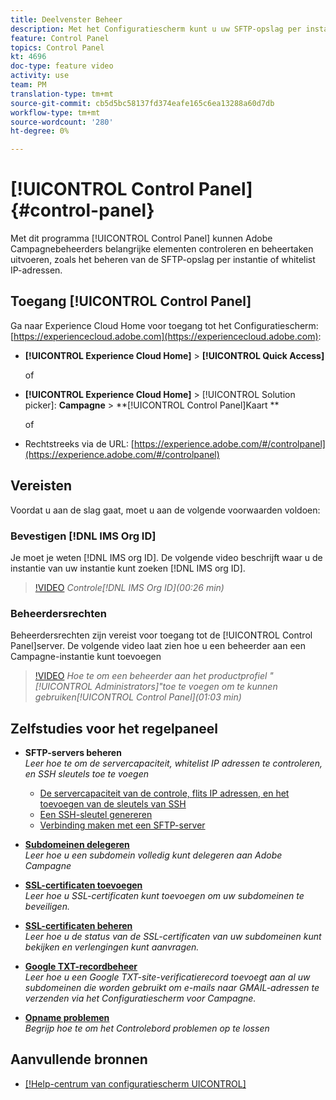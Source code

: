 ```yaml
---
title: Deelvenster Beheer
description: Met het Configuratiescherm kunt u uw SFTP-opslag per instantie en whitelist IP-adressen controleren en beheren.
feature: Control Panel
topics: Control Panel
kt: 4696
doc-type: feature video
activity: use
team: PM
translation-type: tm+mt
source-git-commit: cb5d5bc58137fd374eafe165c6ea13288a60d7db
workflow-type: tm+mt
source-wordcount: '280'
ht-degree: 0%

---
```



# [!UICONTROL Control Panel] {#control-panel}

Met dit programma [!UICONTROL Control Panel] kunnen Adobe Campagnebeheerders belangrijke elementen controleren en beheertaken uitvoeren, zoals het beheren van de SFTP-opslag per instantie of whitelist IP-adressen.

## Toegang [!UICONTROL Control Panel]

Ga naar Experience Cloud Home voor toegang tot het Configuratiescherm: [https://experiencecloud.adobe.com](https://experiencecloud.adobe.com):

* **[!UICONTROL Experience Cloud Home]** > **[!UICONTROL Quick Access]**

   of
* **[!UICONTROL Experience Cloud Home]**  > [!UICONTROL Solution picker]: **Campagne** > **[!UICONTROL Control Panel]Kaart **

   of

* Rechtstreeks via de URL: [https://experience.adobe.com/#/controlpanel](https://experience.adobe.com/#/controlpanel)

## Vereisten

Voordat u aan de slag gaat, moet u aan de volgende voorwaarden voldoen:

### Bevestigen [!DNL IMS Org ID]

Je moet je weten [!DNL IMS org ID]. De volgende video beschrijft waar u de instantie van uw instantie kunt zoeken [!DNL IMS org ID].

>[!VIDEO](https://video.tv.adobe.com/v/27183?quality=12)
*Controle[!DNL IMS Org ID](00:26 min)*

### Beheerdersrechten

Beheerdersrechten zijn vereist voor toegang tot de [!UICONTROL Control Panel]server.
De volgende video laat zien hoe u een beheerder aan een Campagne-instantie kunt toevoegen

>[!VIDEO](https://video.tv.adobe.com/v/27147?quality=12)
*Hoe te om een beheerder aan het productprofiel &quot;[!UICONTROL Administrators]&quot;toe te voegen om te kunnen gebruiken[!UICONTROL Control Panel](01:03 min)*

## Zelfstudies voor het regelpaneel

* **SFTP-servers beheren**
   <br>
   *Leer hoe te om de servercapaciteit, whitelist IP adressen te controleren, en SSH sleutels toe te voegen*

   * [De servercapaciteit van de controle, flits IP adressen, en het toevoegen van de sleutels van SSH](/help/administrating/control-panel/monitoring-server-capacity-whitelisting-adding-ssh-key.md)
   * [Een SSH-sleutel genereren](/help/administrating/control-panel/generate-ssh-key.md)
   * [Verbinding maken met een SFTP-server](/help/administrating/control-panel/connect-to-sftp-server.md)
* **[Subdomeinen delegeren](/help/administrating/control-panel/subdomain-delegation.md)**   <br>
   *Leer hoe u een subdomein volledig kunt delegeren aan Adobe Campagne*
* **[SSL-certificaten toevoegen](/help/administrating/control-panel/adding-ssl-certificates.md)**   <br>
   *Leer hoe u SSL-certificaten kunt toevoegen om uw subdomeinen te beveiligen.*
* **[SSL-certificaten beheren](/help/administrating/control-panel/managing-ssl-certificates.md)**   <br>
   *Leer hoe u de status van de SSL-certificaten van uw subdomeinen kunt bekijken en verlengingen kunt aanvragen.*
* **[Google TXT-recordbeheer](/help/administrating/control-panel/google-txt-record-management.md)**   <br>
   *Leer hoe u een Google TXT-site-verificatierecord toevoegt aan al uw subdomeinen die worden gebruikt om e-mails naar GMAIL-adressen te verzenden via het Configuratiescherm voor Campagne.*

* **[Opname problemen](/help/administrating/control-panel/trouble-shooting.md)**   <br>
   *Begrijp hoe te om het Controlebord problemen op te lossen*

## Aanvullende bronnen

* [[!Help-centrum van configuratiescherm UICONTROL]](https://docs.adobe.com/content/help/en/control-panel/using/control-panel-home.html)

